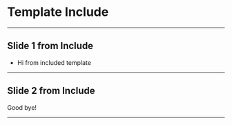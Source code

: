 # Template Include

---

## Slide 1 from Include

- Hi from included template

---

## Slide 2 from Include

Good bye!

---
